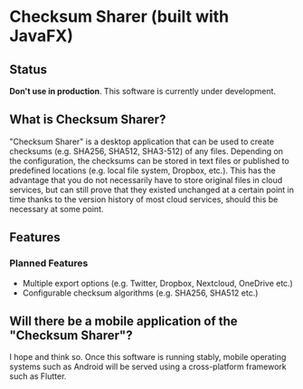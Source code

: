 # Checksum Sharer (built with JavaFX)

## Status

**Don't use in production**. This software is currently under development.

## What is Checksum Sharer?

"Checksum Sharer" is a desktop application that can be used to create checksums (e.g. SHA256, SHA512, SHA3-512) of any files. Depending on the
configuration, the checksums can be stored in text files or published to predefined locations (e.g. local file system, Dropbox, etc.). This has the
advantage that you do not necessarily have to store original files in cloud services, but can still prove that they existed unchanged at a certain
point in time thanks to the version history of most cloud services, should this be necessary at some point.

## Features

### Planned Features

- Multiple export options (e.g. Twitter, Dropbox, Nextcloud, OneDrive etc.)
- Configurable checksum algorithms (e.g. SHA256, SHA512 etc.)

## Will there be a mobile application of the "Checksum Sharer"?

I hope and think so. Once this software is running stably, mobile operating systems such as Android will be served using a cross-platform framework
such as Flutter.